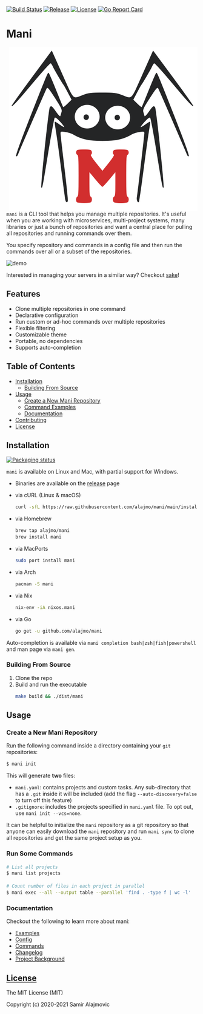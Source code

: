 [![Build Status](https://github.com/alajmo/mani/workflows/test/badge.svg)](https://github.com/alajmo/mani/actions)
[![Release](https://img.shields.io/github/release-pre/alajmo/mani.svg)](https://github.com/alajmo/mani/releases)
[![License](https://img.shields.io/badge/license-MIT-green)](https://img.shields.io/badge/license-MIT-green)
[![Go Report Card](https://goreportcard.com/badge/github.com/alajmo/mani)](https://goreportcard.com/report/github.com/alajmo/mani)

# Mani

<img src="./res/logo.svg" align="right"/>

`mani` is a CLI tool that helps you manage multiple repositories. It's useful when you are working with microservices, multi-project systems, many libraries or just a bunch of repositories and want a central place for pulling all repositories and running commands over them.

You specify repository and commands in a config file and then run the commands over all or a subset of the repositories.

![demo](res/output.gif)

Interested in managing your servers in a similar way? Checkout [sake](https://github.com/alajmo/sake)!

## Features

- Clone multiple repositories in one command
- Declarative configuration
- Run custom or ad-hoc commands over multiple repositories
- Flexible filtering
- Customizable theme
- Portable, no dependencies
- Supports auto-completion

## Table of Contents

- [Installation](#installation)
  - [Building From Source](#building-from-source)
- [Usage](#usage)
  - [Create a New Mani Repository](#create-a-new-mani-repository)
  - [Command Examples](#command-examples)
  - [Documentation](#documentation)
- [Contributing](docs/contributing.md)
- [License](#license)

## Installation

[![Packaging status](https://repology.org/badge/vertical-allrepos/mani.svg)](https://repology.org/project/mani/versions)

`mani` is available on Linux and Mac, with partial support for Windows.

* Binaries are available on the [release](https://github.com/alajmo/mani/releases) page

* via cURL (Linux & macOS)
  ```sh
  curl -sfL https://raw.githubusercontent.com/alajmo/mani/main/install.sh | sh
  ```

* via Homebrew
  ```sh
  brew tap alajmo/mani
  brew install mani
  ```

* via MacPorts
  ```sh
  sudo port install mani
  ```

* via Arch
  ```sh
  pacman -S mani
  ```

* via Nix
  ```sh
  nix-env -iA nixos.mani
  ```

* via Go
  ```sh
  go get -u github.com/alajmo/mani
  ```

Auto-completion is available via `mani completion bash|zsh|fish|powershell` and man page via `mani gen`.

### Building From Source

1. Clone the repo
2. Build and run the executable
    ```sh
    make build && ./dist/mani
    ```

## Usage

### Create a New Mani Repository

Run the following command inside a directory containing your `git` repositories:

```sh
$ mani init
```

This will generate **two** files:

- `mani.yaml`: contains projects and custom tasks. Any sub-directory that has a `.git` inside it will be included (add the flag `--auto-discovery=false` to turn off this feature)
- `.gitignore`: includes the projects specified in `mani.yaml` file. To opt out, use `mani init --vcs=none`.

It can be helpful to initialize the `mani` repository as a git repository so that anyone can easily download the `mani` repository and run `mani sync` to clone all repositories and get the same project setup as you.

### Run Some Commands

```bash
# List all projects
$ mani list projects

# Count number of files in each project in parallel
$ mani exec --all --output table --parallel 'find . -type f | wc -l'
```

### Documentation

Checkout the following to learn more about mani:

- [Examples](examples)
- [Config](docs/docs/config.md)
- [Commands](docs/docs/commands.md)
- [Changelog](/docs/docs/changelog.md)
- [Project Background](docs/docs/project-background.md)

## [License](LICENSE)

The MIT License (MIT)

Copyright (c) 2020-2021 Samir Alajmovic
